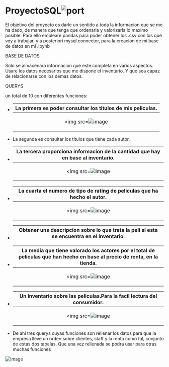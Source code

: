 # ProyectoSQL![port](https://user-images.githubusercontent.com/127346073/235546285-7e665629-692f-4ef9-a333-cf2fc5e14b68.png)
El objetivo del proyecto es darle un sentido a toda la informacion que se me ha dado, de manera que tenga que ordenarla y valorizarla lo maximo posible.
Para ello empleare pandas para poder obtener los .csv con los que voy a trabajar, y a posteriori mysql.connector, para la creacion de mi base de datos en mi .ipynb

BASE DE DATOS

Solo se almacenara informacion que este completa en varios aspectos.
Usare los datos necesarios que me dispone el inventario.
Y que sea capaz de relacionarse con los demas datos.


QUERYS

un total de 10 con diferentes funciones:

- |La primera es poder consultar los titulos de mis peliculas.|
  |---------------|
  |<p align="center"> <img src=![image](https://github.com/joeSL-ms/ProyectoSQL/assets/127346073/38d3674f-6541-4b5a-a3fe-8c29b1242e98)</p>|

- La segunda es consultar los titulos que tiene cada autor.

- |La tercera proporciona informacion de la cantidad que hay en base al inventario.|
  |-----------------|
  |<p align="center"> <img src=![image](https://github.com/joeSL-ms/ProyectoSQL/assets/127346073/f73fa652-f077-436d-a1ca-ba13e235e823)</p>|

- |La cuarta el numero de tipo de rating de peliculas que ha hecho el autor.|
  |----------------------------|
  |<p align="center"> <img src=![image](https://github.com/joeSL-ms/ProyectoSQL/assets/127346073/6ce65d6b-3d1c-4923-8a51-c371ab681fd6)</p>|
  
- |Obtener uns descripcion sobre lo que trata la peli si esta se encuentra en el inventario.|
  |-----------------------------|
- |La media que tiene valorado los actores por el total de peliculas que han hecho en base al precio de renta, en la tienda.|
  |------------------------|
  | <p align="center"> <img src=![image](https://github.com/joeSL-ms/ProyectoSQL/assets/127346073/a47e9ab5-c860-49f6-82d1-8d59dabf2548) </p>|

- |Un inventario sobre las peliculas.Para la facil lectura del consumidor.|
  |-------------------------------|
  | <p align="center"> <img src=![image](https://github.com/joeSL-ms/ProyectoSQL/assets/127346073/e5d509a6-f7e0-4832-b48a-94d87efb942a)</p>|
- De ahi tres querys cuyas funciones son rellenar los datos para que la empresa lleve un orden sobre clientes, staff y la renta como tal, conjunto de estas dos tabalas. Que una vez rellenada se podra usar para otras muchas funciones


![image](https://github.com/joeSL-ms/ProyectoSQL/assets/127346073/94d8b458-71f1-4ac3-a552-9d5e2e0178ea)
